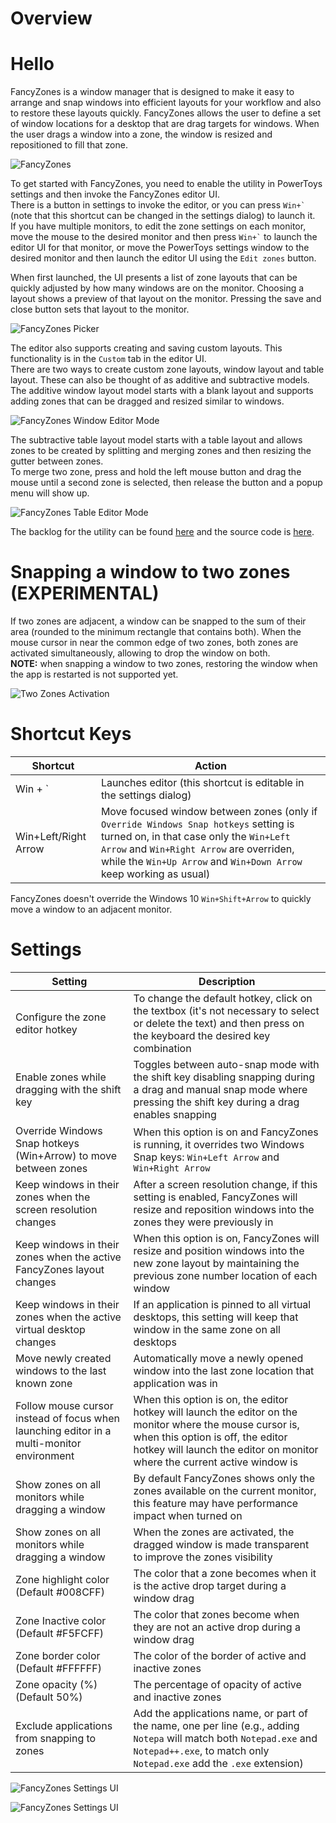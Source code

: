 # Overview
# Hello 
FancyZones is a window manager that is designed to make it easy to arrange and snap windows into efficient layouts for your workflow and also to restore these layouts quickly.  FancyZones allows the user to define a set of window locations for a desktop that are drag targets for windows.  When the user drags a window into a zone, the window is resized and repositioned to fill that zone.  

![FancyZones](FancyZones.png)

To get started with FancyZones, you need to enable the utility in PowerToys settings and then invoke the FancyZones editor UI.  
There is a button in settings to invoke the editor, or you can press <code>Win+&grave;</code> (note that this shortcut can be changed in the settings dialog) to launch it.  
If you have multiple monitors, to edit the zone settings on each monitor, move the mouse to the desired monitor and then press <code>Win+&grave;</code> to launch the editor UI for that monitor, or move the PowerToys settings window to the desired monitor and then launch the editor UI using the `Edit zones` button.  

When first launched, the UI presents a list of zone layouts that can be quickly adjusted by how many windows are on the monitor.  Choosing a layout shows a preview of that layout on the monitor.  Pressing the save and close button sets that layout to the monitor.  

![FancyZones Picker](Picker.png)

The editor also supports creating and saving custom layouts.  This functionality is in the `Custom` tab in the editor UI.  
There are two ways to create custom zone layouts, window layout and table layout.  These can also be thought of as additive and subtractive models.  
The additive window layout model starts with a blank layout and supports adding zones that can be dragged and resized similar to windows.  

![FancyZones Window Editor Mode](WindowEditor.png)

The subtractive table layout model starts with a table layout and allows zones to be created by splitting and merging zones and then resizing the gutter between zones.  
To merge two zone, press and hold the left mouse button and drag the mouse until a second zone is selected, then release the button and a popup menu will show up.

![FancyZones Table Editor Mode](TableEditor.png)

The backlog for the utility can be found [here](https://github.com/Microsoft/PowerToys/tree/master/doc/planning/FancyZonesBacklog.md) and the source code is [here](https://github.com/Microsoft/PowerToys/tree/master/src/modules/fancyzones).

# Snapping a window to two zones (EXPERIMENTAL)

If two zones are adjacent, a window can be snapped to the sum of their area (rounded to the minimum rectangle that contains both). When the mouse cursor in near the common edge of two zones, both zones are activated simultaneously, allowing to drop the window on both.  
**NOTE:** when snapping a window to two zones, restoring the window when the app is restarted is not supported yet.

![Two Zones Activation](TwoZonesActivation.png)

# Shortcut Keys
| Shortcut      | Action |
| ----------- | ----------- |
| Win + `      | Launches editor (this shortcut is editable in the settings dialog)       |
| Win+Left/Right Arrow | Move focused window between zones (only if `Override Windows Snap hotkeys` setting is turned on, in that case only the `Win+Left Arrow` and `Win+Right Arrow` are overriden, while the `Win+Up Arrow` and `Win+Down Arrow` keep working as usual)  |

FancyZones doesn't override the Windows 10 `Win+Shift+Arrow` to quickly move a window to an adjacent monitor.

# Settings
| Setting | Description |
| --------- | ------------- |
| Configure the zone editor hotkey | To change the default hotkey, click on the textbox (it's not necessary to select or delete the text) and then press on the keyboard the desired key combination |
| Enable zones while dragging with the shift key | Toggles between auto-snap mode with the shift key disabling snapping during a drag and manual snap mode where pressing the shift key during a drag enables snapping |
| Override Windows Snap hotkeys (Win+Arrow) to move between zones | When this option is on and FancyZones is running, it overrides two Windows Snap keys: `Win+Left Arrow` and `Win+Right Arrow` |
| Keep windows in their zones when the screen resolution changes | After a screen resolution change, if this setting is enabled, FancyZones will resize and reposition windows into the zones they were previously in |
| Keep windows in their zones when the active FancyZones layout changes | When this option is on, FancyZones will resize and position windows into the new zone layout by maintaining the previous zone number location of each window |
| Keep windows in their zones when the active virtual desktop changes | If an application is pinned to all virtual desktops, this setting will keep that window in the same zone on all desktops |
| Move newly created windows to the last known zone | Automatically move a newly opened window into the last zone location that application was in |
| Follow mouse cursor instead of focus when launching editor in a multi-monitor  environment | When this option is on, the editor hotkey will launch the editor on the monitor where the mouse cursor is, when this option is off, the editor hotkey will launch the editor on monitor where the current active window is  |
| Show zones on all monitors while dragging a window | By default FancyZones shows only the zones available on the current monitor, this feature may have performance impact when turned on |
| Show zones on all monitors while dragging a window | When the zones are activated, the dragged window is made transparent to improve the zones visibility |
| Zone highlight color (Default #008CFF) | The color that a zone becomes when it is the active drop target during a window drag |
| Zone Inactive color (Default #F5FCFF) | The color that zones become when they are not an active drop during a window drag |
| Zone border color (Default #FFFFFF) | The color of the border of active and inactive zones |
| Zone opacity (%) (Default 50%) | The percentage of opacity of active and inactive zones |
| Exclude applications from snapping to zones | Add the applications name, or part of the name, one per line (e.g., adding `Notepa` will match both `Notepad.exe` and `Notepad++.exe`, to match only `Notepad.exe` add the `.exe` extension) | 

![FancyZones Settings UI](FancyZonesSettings1.png)

![FancyZones Settings UI](FancyZonesSettings2.png)

